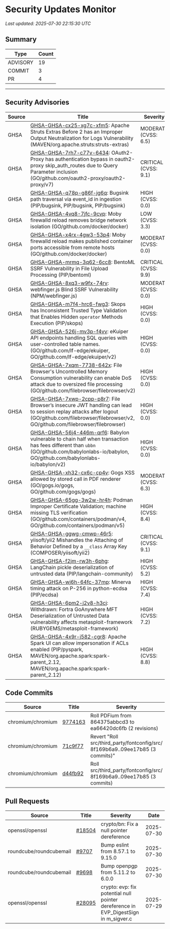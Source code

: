 # Security Updates Monitor

*Last updated: 2025-07-30 22:15:30 UTC*

## Summary
| Type | Count |
|------|-------|
| ADVISORY | 19 |
| COMMIT | 3 |
| PR | 4 |

---

## Security Advisories

| Source | Title | Severity | Date |
|--------|-------|----------|------|
| GHSA | [GHSA-GHSA-cx25-xg7c-xfm5](https://github.com/advisories/GHSA-cx25-xg7c-xfm5): Apache Struts Extras Before 2 has an Improper Output Neutralization for Logs Vulnerability (MAVEN/org.apache.struts:struts-extras) | MODERATE (CVSS: 6.5) | 2025-07-30 |
| GHSA | [GHSA-GHSA-7rh7-c77v-6434](https://github.com/advisories/GHSA-7rh7-c77v-6434): OAuth2-Proxy has authentication bypass in oauth2-proxy skip_auth_routes due to Query Parameter inclusion (GO/github.com/oauth2-proxy/oauth2-proxy/v7) | CRITICAL (CVSS: 9.1) | 2025-07-30 |
| GHSA | [GHSA-GHSA-q78p-g86f-jg6q](https://github.com/advisories/GHSA-q78p-g86f-jg6q): Bugsink path traversal via event_id in ingestion (PIP/bugsink, PIP/bugsink, PIP/bugsink) | HIGH (CVSS: 0.0) | 2025-07-29 |
| GHSA | [GHSA-GHSA-4vq8-7jfc-9cvp](https://github.com/advisories/GHSA-4vq8-7jfc-9cvp): Moby firewalld reload removes bridge network isolation (GO/github.com/docker/docker) | LOW (CVSS: 3.3) | 2025-07-29 |
| GHSA | [GHSA-GHSA-x4rx-4gw3-53p4](https://github.com/advisories/GHSA-x4rx-4gw3-53p4): Moby firewalld reload makes published container ports accessible from remote hosts  (GO/github.com/docker/docker) | MODERATE (CVSS: 0.0) | 2025-07-29 |
| GHSA | [GHSA-GHSA-mrmq-3q62-6cc8](https://github.com/advisories/GHSA-mrmq-3q62-6cc8): BentoML SSRF Vulnerability in File Upload Processing   (PIP/bentoml) | CRITICAL (CVSS: 9.9) | 2025-07-29 |
| GHSA | [GHSA-GHSA-8xq3-w9fx-74rv](https://github.com/advisories/GHSA-8xq3-w9fx-74rv): webfinger.js Blind SSRF Vulnerability (NPM/webfinger.js) | MODERATE (CVSS: 0.0) | 2025-07-28 |
| GHSA | [GHSA-GHSA-m7f4-hrc6-fwg3](https://github.com/advisories/GHSA-m7f4-hrc6-fwg3): Skops has Inconsistent Trusted Type Validation that Enables Hidden `operator` Methods Execution (PIP/skops) | HIGH (CVSS: 0.0) | 2025-07-25 |
| GHSA | [GHSA-GHSA-526j-mv3p-f4vv](https://github.com/advisories/GHSA-526j-mv3p-f4vv): eKuiper API endpoints handling SQL queries with user-controlled table names.  (GO/github.com/lf-edge/ekuiper, GO/github.com/lf-edge/ekuiper/v2) | HIGH (CVSS: 0.0) | 2025-07-24 |
| GHSA | [GHSA-GHSA-7xqm-7738-642x](https://github.com/advisories/GHSA-7xqm-7738-642x): File Browser's Uncontrolled Memory Consumption vulnerability can enable DoS attack due to oversized file processing (GO/github.com/filebrowser/filebrowser/v2) | HIGH (CVSS: 0.0) | 2025-07-16 |
| GHSA | [GHSA-GHSA-7xwp-2cpp-p8r7](https://github.com/advisories/GHSA-7xwp-2cpp-p8r7): File Browser’s insecure JWT handling can lead to session replay attacks after logout (GO/github.com/filebrowser/filebrowser/v2, GO/github.com/filebrowser/filebrowser) | HIGH (CVSS: 0.0) | 2025-07-16 |
| GHSA | [GHSA-GHSA-56j4-446m-qrf6](https://github.com/advisories/GHSA-56j4-446m-qrf6): Babylon vulnerable to chain half when transaction has fees different than `ubbn` (GO/github.com/babylonlabs-io/babylon, GO/github.com/babylonlabs-io/babylon/v2) | HIGH (CVSS: 0.0) | 2025-06-30 |
| GHSA | [GHSA-GHSA-xh32-cx6c-cp4v](https://github.com/advisories/GHSA-xh32-cx6c-cp4v): Gogs XSS allowed by stored call in PDF renderer (GO/gogs.io/gogs, GO/github.com/gogs/gogs) | MODERATE (CVSS: 6.3) | 2025-06-26 |
| GHSA | [GHSA-GHSA-65gg-3w2w-hr4h](https://github.com/advisories/GHSA-65gg-3w2w-hr4h): Podman Improper Certificate Validation; machine missing TLS verification (GO/github.com/containers/podman/v4, GO/github.com/containers/podman/v5) | HIGH (CVSS: 8.4) | 2025-06-25 |
| GHSA | [GHSA-GHSA-ggwg-cmwp-46r5](https://github.com/advisories/GHSA-ggwg-cmwp-46r5): yiisoft/yii2 Mishandles the Attaching of Behavior Defined by a `__class` Array Key (COMPOSER/yiisoft/yii2) | CRITICAL (CVSS: 9.1) | 2025-04-10 |
| GHSA | [GHSA-GHSA-f2jm-rw3h-6phg](https://github.com/advisories/GHSA-f2jm-rw3h-6phg): LangChain pickle deserialization of untrusted data (PIP/langchain-community) | HIGH (CVSS: 5.2) | 2024-09-17 |
| GHSA | [GHSA-GHSA-wj6h-64fc-37mp](https://github.com/advisories/GHSA-wj6h-64fc-37mp): Minerva timing attack on P-256 in python-ecdsa (PIP/ecdsa) | HIGH (CVSS: 7.4) | 2024-01-22 |
| GHSA | [GHSA-GHSA-6pm2-j2v8-h3cj](https://github.com/advisories/GHSA-6pm2-j2v8-h3cj): Withdrawn: Fortra GoAnywhere MFT Deserialization of Untrusted Data vulnerability affects metasploit-framework (RUBYGEMS/metasploit-framework) | HIGH (CVSS: 7.2) | 2023-02-06 |
| GHSA | [GHSA-GHSA-4x9r-j582-cgr8](https://github.com/advisories/GHSA-4x9r-j582-cgr8): Apache Spark UI can allow impersonation if ACLs enabled (PIP/pyspark, MAVEN/org.apache.spark:spark-parent_2.12, MAVEN/org.apache.spark:spark-parent_2.12) | HIGH (CVSS: 8.8) | 2022-07-19 |

## Code Commits

| Source | Title | Severity | Date |
|--------|-------|----------|------|
| chromium/chromium | [9774163](https://github.com/chromium/chromium/commit/9774163885c12368e96af61346e6712e614894f3) | Roll PDFium from 864375abbcd3 to ea66420dc6fb (2 revisions) | 2025-07-30 |
| chromium/chromium | [71c9f77](https://github.com/chromium/chromium/commit/71c9f77f9d079c316eef0d86a0bc6e68e58f6b22) | Revert "Roll src/third_party/fontconfig/src/ 8f169b6a9..09ee17b85 (3 commits)" | 2025-07-29 |
| chromium/chromium | [d44fb92](https://github.com/chromium/chromium/commit/d44fb92ddf97a649de1e24eb2b216d7ccb0cb3e5) | Roll src/third_party/fontconfig/src/ 8f169b6a9..09ee17b85 (3 commits) | 2025-07-29 |

## Pull Requests

| Source | Title | Severity | Date |
|--------|-------|----------|------|
| openssl/openssl | [#18504](https://github.com/openssl/openssl/pull/18504) | crypto/bn: Fix a null pointer dereference | 2025-07-30 |
| roundcube/roundcubemail | [#9707](https://github.com/roundcube/roundcubemail/pull/9707) | Bump eslint from 8.57.1 to 9.15.0 | 2025-07-30 |
| roundcube/roundcubemail | [#9698](https://github.com/roundcube/roundcubemail/pull/9698) | Bump openpgp from 5.11.2 to 6.0.0 | 2025-07-30 |
| openssl/openssl | [#28095](https://github.com/openssl/openssl/pull/28095) | crypto: evp: fix potential null pointer dereference in EVP_DigestSign in m_sigver.c | 2025-07-29 |

